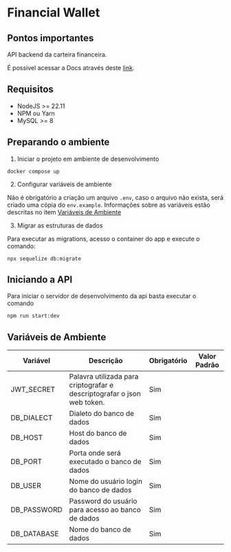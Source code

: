 # Financial Wallet

## Pontos importantes

API backend da carteira financeira.

É possível acessar a Docs através deste [link](http://localhost:3000/docs).

## Requisitos

- NodeJS >= 22.11
- NPM ou Yarn
- MySQL >= 8

## Preparando o ambiente

1. Iniciar o projeto em ambiente de desenvolvimento

```shell
docker compose up
```

2. Configurar variáveis de ambiente

Não é obrigatório a criação um arquivo `.env`, caso o arquivo não exista, será criado uma cópia do `env.example`. Informações sobre as variáveis estão descritas no item [Variáveis de Ambiente](#variáveis-de-ambiente)

3. Migrar as estruturas de dados

Para executar as migrations, acesso o container do app e execute o comando:

```shell
npx sequelize db:migrate
```

## Iniciando a API

Para iniciar o servidor de desenvolvimento da api basta executar o comando

```shell
npm run start:dev
```

## Variáveis de Ambiente

| Variável    | Descrição                                                               | Obrigatório | Valor Padrão |
| ----------- | ----------------------------------------------------------------------- | ----------- | ------------ |
| JWT_SECRET  | Palavra utilizada para criptografar e descriptografar o json web token. | Sim         |              |
| DB_DIALECT  | Dialeto do banco de dados                                               | Sim         |              |
| DB_HOST     | Host do banco de dados                                                  | Sim         |              |
| DB_PORT     | Porta onde será executado o banco de dados                              | Sim         |              |
| DB_USER     | Nome do usuário login do banco de dados                                 | Sim         |              |
| DB_PASSWORD | Password do usuário para acesso ao banco de dados                       | Sim         |              |
| DB_DATABASE | Nome do banco de dados                                                  | Sim         |              |
